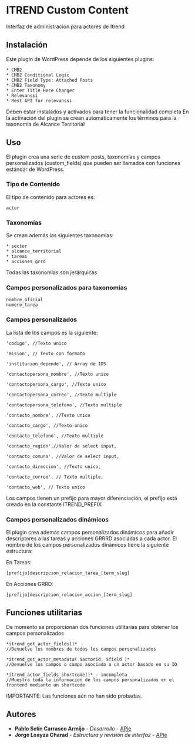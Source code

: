 # ITREND Custom Content

Interfaz de administración para actores de Itrend

## Instalación

Este plugin de WordPress depende de los siguientes plugins:
	
	* CMB2
	* CMB2 Conditional Logic
	* CMB2 Field Type: Attached Posts
	* CMB2 Taxonomy
	* Enter Title Here Changer
	* Relevanssi
	* Rest API for relevanssi

Deben estar instalados y activados para tener la funcionalidad completa
En la activación del plugin se crean automáticamente los términos para la taxonomía de Alcance Territorial

## Uso

El plugin crea una serie de custom posts, taxonomías y campos personalizados (custom_fields) que pueden ser llamados con funciones estándar de WordPress.

### Tipo de Contenido

El tipo de contenido para actores es:

	actor

### Taxonomías

Se crean además las siguientes taxonomías:

	* sector
	* alcance_territorial
	* tareas
	* acciones_grrd

Todas las taxonomías son jerárquicas

### Campos personalizados para taxonomias

	nombre_oficial
	numero_tarea

### Campos personalizados

La lista de los campos es la siguiente:

	'codigo', //Texto unico

	'mision', // Texto con formato

	'institucion_depende', // Array de IDS

	'contactopersona_nombre', //Texto unico

	'contactopersona_cargo', //Texto unico

	'contactopersona_correo', //Texto multiple

	'contactopersona_telefono', //Texto multiple

	'contacto_nombre', //Texto unico

	'contacto_cargo', //Texto unico

	'contacto_telefono', //Texto multiple

	'contacto_region',//Valor de select input,

	'contacto_comuna', //Valor de select input,

	'contacto_direccion', //Texto unico,

	'contacto_correo', // Texto multiple,

	'contacto_web', // Texto unico

Los campos tienen un prefijo para mayor diferenciación, el prefijo está creado en la constante ITREND_PREFIX

### Campos personalizados dinámicos

El plugin crea además campos personalizados dinámicos para añadir descriptores a las tareas y acciones GRRRD asociadas a cada actor. El nombre de los campos personalizados dinámicos tiene la siguiente estructura:

En Tareas:

	[prefijo]descripcion_relacion_tarea_[term_slug]

En Acciones GRRD:

	[prefijo]descripcion_relacion_accion_[term_slug]

## Funciones utilitarias

De momento se proporcionan dos funciones utilitarias para obtener los campos personalizados

	*itrend_get_actor_fields()*
	//Devuelve los nombres de todos los campos personalizados

	*itrend_get_actor_metadata( $actorid, $field )*
	//Devuelve los campos o campo asociado a un actor basado en su ID

	*itrend_actor_fields_shortcode()* - incompleta
	//Muestra toda la información de los campos personalizados en el frontend mediante un shortcode 

IMPORTANTE: Las funciones aún no han sido probadas.



## Autores

* **Pablo Selín Carrasco Armijo** - *Desarrollo* - [APie](https://github.com/pabloselin)
* **Jorge Loayza Charad** - *Estructura y revisión de interfaz* - [APie](https://apie.cl)